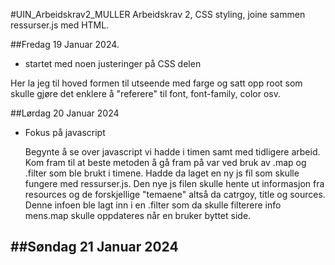 #UIN_Arbeidskrav2_MULLER
Arbeidskrav 2, CSS styling, joine sammen ressurser.js med HTML.

##Fredag 19 Januar 2024. 
- startet med noen justeringer på CSS delen

Her la jeg til hoved formen til utseende med farge og satt opp root som skulle gjøre det enklere å "referere" til font, font-family, color osv. 

##Lørdag 20 Januar 2024
- Fokus på javascript

  Begynte å se over javascript vi hadde i timen samt med tidligere arbeid. Kom fram til at beste metoden å gå fram på var ved bruk av .map og .filter som ble brukt i timene. Hadde da laget en ny js fil som skulle fungere med ressurser.js. Den nye js filen skulle hente ut informasjon fra resources og de forskjellige "temaene" altså da catrgoy, title og sources. Denne infoen ble lagt inn i en .filter som da skulle filterere info mens.map skulle oppdateres når en bruker byttet side.

##Søndag 21 Januar 2024
- 
